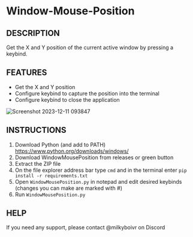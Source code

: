 # Window-Mouse-Position

## **DESCRIPTION**

Get the X and Y position of the current active window by pressing a keybind. 

## **FEATURES**

* Get the X and Y position
* Configure keybind to capture the position into the terminal
* Configure keybind to close the application

![Screenshot 2023-12-11 093847](https://github.com/MilkyBoiVR/Window-Mouse-Position/assets/111146381/e4e8158f-0e46-4392-8453-a8445313a7c4)
 
## **INSTRUCTIONS**

1. Download Python (and add to PATH) https://www.python.org/downloads/windows/
2. Download WindowMousePosition from releases or green button
3. Extract the ZIP file
4. On the file explorer address bar type ```cmd``` and in the terminal enter ```pip install -r requirements.txt```
5. Open ```WindowMousePosition.py``` in notepad and edit desired keybinds (changes you can make are marked with #)
6. Run ```WindowMousePosition.py```

## **HELP**

If you need any support, please contact @milkyboivr on Discord
